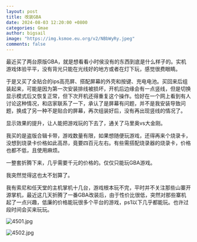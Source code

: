 ```yaml
---
layout: post
title: 改装GBA
date: 2024-08-03 12:20:00 +0800
categories: Gmae
author: bigsail
image: "https://img.ksmoe.eu.org/v2/NBbWyRy.jpeg"
comments: false
---
```

最近买了两台原版GBA，就是想看看小时侯没有的东西到底是什么样子的。实机游戏体验平平，没有背光只能在光线好的地方或者在灯下玩，感觉很费眼睛。

于是又买了全贴合的ips高亮屏、搭配屏幕的外壳和按键、充电电池。买回来后组装起来，可能是因为第一次安装排线被损坏，开机后边缘会有一点竖线，但是切换显示模式后又恢复正常，但下次开机还得重复这个操作。恰好在一个网上看到有人讨论这种情况，和店家联系了一下，承认了是屏幕有问题，并不是我安装导致问题，换成了另一种不是贴合的屏幕，再次组装好后，没有再出现竖线的情况了。

显示效果的提升，让人能把游戏玩的下去了，通关了马里奥vs大金刚。

我买的是盗版合辑卡带，游戏数量有限，如果想随便玩游戏，还得再来个烧录卡，没想到烧录卡价格如此高昂，竟要四百元左右。有些需搭配烧录器的烧录卡，价格也都不低，且使用麻烦。

一整套折腾下来，几乎需要千元的价格的。仅仅只能玩GBA游戏。

我突然觉得这也太不划算了。

我有索尼和任天堂的主机掌机十几台，游戏根本玩不完，平时并不关注那些山寨开源掌机，最近这几天折腾了一番GBA改装后，由于性价比很低，突然对那些寨机起了一点兴趣，低廉的价格能玩很多个平台的游戏，ps1以下几乎都能玩。也许过段时间会买来玩玩。

<!--![](https://ucarecdn.com/d9ce75c3-a372-4157-aeb4-9559fb61ad71/4501.webp)
![](https://ucarecdn.com/ca8a0550-7549-427d-a236-18450dc0ad42/202408032.webp)-->
![4501.jpg](https://img.ksmoe.eu.org/v2/UvU5F6d.jpeg)

![4502.jpg](https://img.ksmoe.eu.org/v2/NBbWyRy.jpeg)
